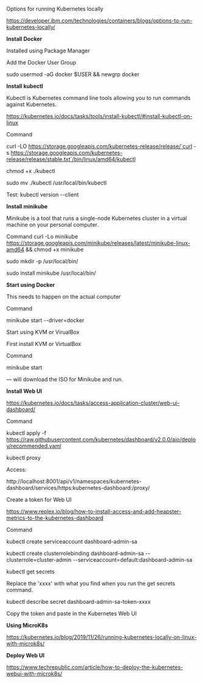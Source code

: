Options for running Kubernetes locally

https://developer.ibm.com/technologies/containers/blogs/options-to-run-kubernetes-locally/

**Install Docker**

Installed using Package Manager

Add the Docker User Group

sudo usermod -aG docker $USER && newgrp docker


**Install kubectl**

Kubectl is Kubernetes command line tools allowing you to run commands against Kubernetes. 

https://kubernetes.io/docs/tasks/tools/install-kubectl/#install-kubectl-on-linux

Command

curl -LO https://storage.googleapis.com/kubernetes-release/release/`curl -s https://storage.googleapis.com/kubernetes-release/release/stable.txt`/bin/linux/amd64/kubectl

chmod +x ./kubectl

sudo mv ./kubectl /usr/local/bin/kubectl

Test: kubectl version --client



**Install minikube**

Minikube is a tool that runs a single-node Kubernetes cluster in a virtual machine on your personal computer.

Command
curl -Lo minikube https://storage.googleapis.com/minikube/releases/latest/minikube-linux-amd64 && chmod +x minikube

sudo mkdir -p /usr/local/bin/

sudo install minikube /usr/local/bin/


**Start using Docker**

This needs to happen on the actual computer

Command

minikube start --driver=docker

Start using KVM or VirualBox

First install KVM or VirtualBox

Command

minikube start

— will download the ISO for Minikube and run. 


**Install Web UI**

https://kubernetes.io/docs/tasks/access-application-cluster/web-ui-dashboard/

Command

kubectl apply -f https://raw.githubusercontent.com/kubernetes/dashboard/v2.0.0/aio/deploy/recommended.yaml

kubectl proxy

Access:

http://localhost:8001/api/v1/namespaces/kubernetes-dashboard/services/https:kubernetes-dashboard:/proxy/

Create a token for Web UI

https://www.replex.io/blog/how-to-install-access-and-add-heapster-metrics-to-the-kubernetes-dashboard

Command

kubectl create serviceaccount dashboard-admin-sa

kubectl create clusterrolebinding dashboard-admin-sa --clusterrole=cluster-admin --serviceaccount=default:dashboard-admin-sa

kubectl get secrets

Replace the 'xxxx' with what you find when you run the get secrets command. 

kubectl describe secret dashboard-admin-sa-token-xxxx

Copy the token and paste in the Kubernetes Web UI



**Using MicroK8s**

https://kubernetes.io/blog/2019/11/26/running-kubernetes-locally-on-linux-with-microk8s/



**Deploy Web UI**

https://www.techrepublic.com/article/how-to-deploy-the-kubernetes-webui-with-microk8s/

